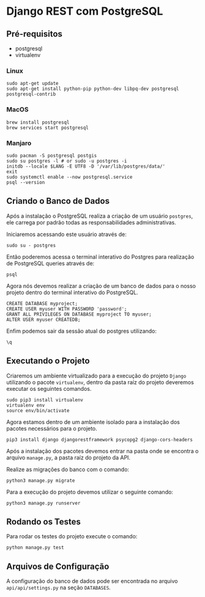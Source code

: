 # Django REST com PostgreSQL

## Pré-requisitos
- postgresql
- virtualenv

### Linux
 
```shell
sudo apt-get update 
sudo apt-get install python-pip python-dev libpq-dev postgresql postgresql-contrib
```

### MacOS

```shell
brew install postgresql
brew services start postgresql
```

### Manjaro
```shell
sudo pacman -S postgresql postgis
sudo su postgres -l # or sudo -u postgres -i
initdb --locale $LANG -E UTF8 -D '/var/lib/postgres/data/'
exit
sudo systemctl enable --now postgresql.service
psql --version
```

## Criando o Banco de Dados

Após a instalação o PostgreSQL realiza a criação de um usuário `postgres`, ele carrega por padrão todas as responsabilidades administrativas.

Iniciaremos acessando este usuário através de:
```shell
sudo su - postgres
```

Então poderemos acessa o terminal interativo do Postgres para realização de PostgreSQL queries através de:
```shell
psql
```

Agora nós devemos realizar a criação de um banco de dados para o nosso projeto dentro do terminal interativo do PostgreSQL.
```shell
CREATE DATABASE myproject;
CREATE USER myuser WITH PASSWORD 'password';
GRANT ALL PRIVILEGES ON DATABASE myproject TO myuser;
ALTER USER myuser CREATEDB;
```

Enfim podemos sair da sessão atual do postgres utilizando:
```shell
\q
```

## Executando o Projeto
 
Criaremos um ambiente virtualizado para a execução do projeto `Django` utilizando o pacote `virtualenv`, dentro da pasta raíz do projeto deveremos executar os seguintes comandos.
 
```shell
sudo pip3 install virtualenv
virtualenv env
source env/bin/activate 
```

Agora estamos dentro de um ambiente isolado para a instalação dos pacotes necessários para o projeto.

```shell
pip3 install django djangorestframework psycopg2 django-cors-headers
```

Após a instalação dos pacotes devemos entrar na pasta onde se encontra o arquivo `manage.py`, a pasta raíz do projeto da API.

Realize as migrações do banco com o comando:

```shell
python3 manage.py migrate
```

Para a execução do projeto devemos utilizar o seguinte comando: 

```shell
python3 manage.py runserver 
```

## Rodando os Testes

Para rodar os testes do projeto execute o comando:

```shell
python manage.py test 
``` 

## Arquivos de Configuração

A configuração do banco de dados pode ser encontrada no arquivo `api/api/settings.py` na seção `DATABASES`.
